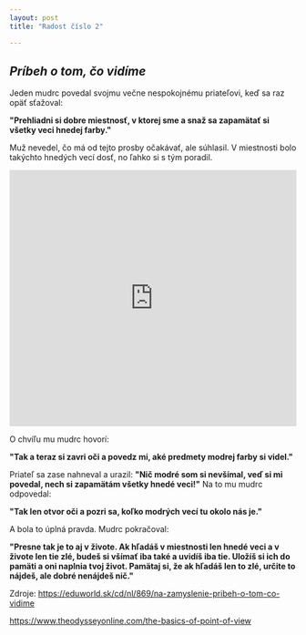 ```yaml
---
layout: post
title: "Radost číslo 2"

---
```


## ***Príbeh o tom, čo vidíme***

Jeden mudrc povedal svojmu večne nespokojnému priateľovi, keď sa raz opäť sťažoval: 

**"Prehliadni si dobre miestnosť, v ktorej sme a snaž sa  zapamätať si všetky veci hnedej farby."**

Muž nevedel, čo má od tejto prosby očakávať, ale súhlasil. V miestnosti bolo takýchto hnedých vecí dosť, no ľahko si s tým poradil.

<iframe width="100%" height="450" scrolling="no" frameborder="no" src="http://az616578.vo.msecnd.net/files/2016/11/17/6361499670891525371967608000_point-of-view.jpg"></iframe>

O chvíľu mu mudrc hovorí:

**"Tak a teraz si zavri oči a povedz mi, aké predmety modrej farby si videl."**

Priateľ sa zase nahneval a urazil:
**"Nič modré som si nevšímal, veď si mi povedal, nech si zapamätám všetky hnedé veci!"**
Na to mu mudrc odpovedal:

**"Tak len otvor oči a pozri sa, koľko modrých vecí tu okolo nás je."**

A bola to úplná pravda. Mudrc pokračoval:


**"Presne tak je to aj v živote. Ak hľadáš v miestnosti len hnedé veci a v živote len tie zlé, budeš si všímať iba také a uvidíš iba tie. Uložíš si ich do pamäti a oni naplnia tvoj život. Pamätaj si, že ak hľadáš len to zlé, určite to nájdeš, ale dobré nenájdeš nič."** 

Zdroje:
<https://eduworld.sk/cd/nl/869/na-zamyslenie-pribeh-o-tom-co-vidime>

<https://www.theodysseyonline.com/the-basics-of-point-of-view>